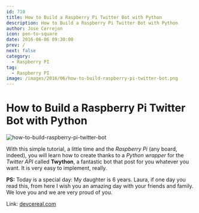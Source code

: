 ```yaml
---
id: 710
title: How to Build a Raspberry Pi Twitter Bot with Python
description: How to Build a Raspberry Pi Twitter Bot with Python
author: Jose Cerrejon
icon: pen-to-square
date: 2016-06-06 09:30:00
prev: /
next: false
category:
  - Raspberry PI
tag:
  - Raspberry PI
image: /images/2016/06/how-to-build-raspberry-pi-twitter-bot.png
---
```


# How to Build a Raspberry Pi Twitter Bot with Python

![how-to-build-raspberry-pi-twitter-bot](/images/2016/06/how-to-build-raspberry-pi-twitter-bot.png)

With this simple tutorial, a little time and the *Raspberry Pi* (any board, indeed), you will learn how to create thanks to a *Python wrapper* for the *Twitter API* called **Twython**, a fantastic bot that post for you whatever you want. It is very easy to implement, really.

**PS:** Today is a special day: My daughter is 6 years. Laura, if one day you read this, from here I wish you an amazing day with your friends and family. We love you and we are very proud of you.

Link: [devcereal.com](https://devcereal.com/how-to-build-raspberry-pi-twitter-bot-python/)